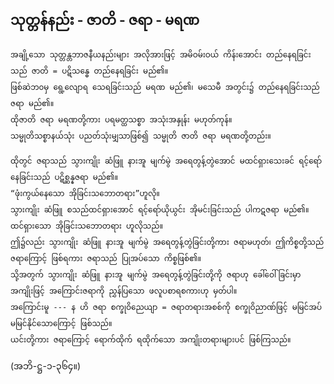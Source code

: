 ## သုတ္တန်နည်း - ဇာတိ - ဇရာ - မရဏ

    အချို့သော သုတ္တန္တဘာဇနီယနည်းများ အလိုအားဖြင့် အမိဝမ်းဝယ် ကိန်းအောင်း တည်နေရခြင်းသည် ဇာတိ = ပဋိသန္ဓေ တည်နေရခြင်း မည်၏။ 
    ဖြစ်ဆဲဘ၀မှ ရွေ့လျောရ သေရခြင်းသည် မရဏ မည်၏၊ မသေမီ အတွင်း၌ တည်နေရခြင်းသည် ဇရာ မည်၏။ 
    ထိုဇာတိ ဇရာ မရဏတို့ကား ပရမတ္ထသစ္စာ အသုံးအနှုန်း မဟုတ်ကုန်။ 
    သမ္မုတိသစ္စာနယ်သုံး ပညတ်သုံးမျှသာဖြစ်၍ သမ္မုတိ ဇာတိ ဇရာ မရဏတို့တည်း။

    ထိုတွင် ဇရာသည် သွားကျိုး ဆံဖြူ နားအူ မျက်မွဲ အရေတွန့်တွဲအောင် မထင်ရှားသေးခင် ရင့်ရော်နေခြင်းသည် ပဋိစ္ဆန္နဇရာ မည်၏။ 
    “ဖုံးကွယ်နေသော အိုခြင်းသဘောတရား”ဟူလို။ 
    သွားကျိုး ဆံဖြူ စသည်ထင်ရှားအောင် ရင့်ရော်ယိုယွင်း အိုမင်းခြင်းသည် ပါကဋဇရာ မည်၏။ 
    ထင်ရှားသော အိုခြင်းသဘောတရား ဟူလိုသည်။ 
    ဤ၌လည်း သွားကျိုး ဆံဖြူ နားအူ မျက်မွဲ အရေတွန့်တွဲခြင်းတို့ကား ဇရာမဟုတ်၊ ဤကိစ္စတို့သည် ဇရာကြောင့် ဖြစ်ရကား ဇရာသည် ပြုအပ်သော ကိစ္စဖြစ်၏။ 
    သို့အတွက် သွားကျိုး ဆံဖြူ နားအူ မျက်မွဲ အရေတွန့်တွဲခြင်းတို့ကို ဇရာဟု ခေါ်ဝေါ်ခြင်းမှာ အကျိုးဖြင့် အကြောင်းဇရာကို ညွှန်ပြသော ဖလူပစာရစကားဟု မှတ်ပါ။ 
    အကြောင်းမူ --- န ဟိ ဇရာ စက္ခုဝိညေယျာ = ဇရာတရားအစစ်ကို စက္ခုဝိညာဏ်ဖြင့် မမြင်အပ် မမြင်နိုင်သောကြောင့် ဖြစ်သည်။ 
    ယင်းတို့ကား ဇရာကြောင့် ရောက်ထိုက် ရထိုက်သော အကျိုးတရားများပင် ဖြစ်ကြသည်။
<r>(အဘိ-ဋ္ဌ-၁-၃၆၄။)</r>